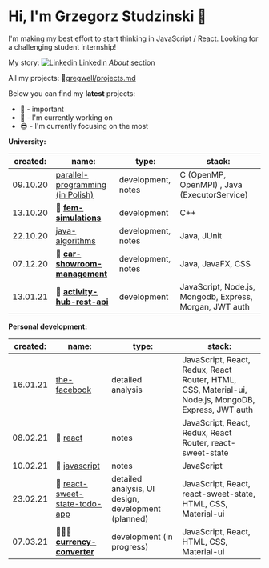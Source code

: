 # Hi, I'm Grzegorz Studzinski 👋

I'm making my best effort to start thinking in JavaScript / React. Looking for a challenging student internship!

My story: [![Linkedin](https://i.stack.imgur.com/gVE0j.png) LinkedIn *About* section](https://www.linkedin.com/in/grzegorzstudzinski/)

All my projects: 📝[gregwell/projects.md](https://github.com/gregwell/gregwell/blob/main/projects.md)

Below you can find my **latest** projects:

- 📌 - important
- 👋 - I'm currently working on
- 😎 - I'm currently focusing on the most

**University:**

 created: | name:                                | type:       | stack:                           |
|----------|--------------------------------------|-------------|----------------------------------|
| 09.10.20 | [parallel-programming (in Polish)](https://github.com/gregwell/university-notes/tree/main/polish/parallel-programming) | development, notes       | C (OpenMP, OpenMPI) , Java (ExecutorService)                         |
| 13.10.20 | 📌 **[fem-simulations](https://github.com/gregwell/fem-simulations)**                      | development | C++                              |
| 22.10.20 | [java-algorithms](https://github.com/gregwell/java-algorithms)                      | development, notes | Java, JUnit                             |
| 07.12.20 | 📌 **[car-showroom-management](https://github.com/gregwell/car-showroom-management)**              | development, notes | Java, JavaFX, CSS                             |
| 13.01.21 | 📌 **[activity-hub-rest-api](https://github.com/gregwell/activity-hub-rest-api)**                         | development | JavaScript, Node.js, Mongodb, Express, Morgan, JWT auth |


**Personal development:**

 created: | name:                                | type:       | stack:                           |
|----------|--------------------------------------|-------------|----------------------------------|
| 16.01.21    |  [the-facebook](https://github.com/gregwell/the-facebook)                | detailed analysis              | JavaScript, React, Redux, React Router, HTML, CSS, Material-ui, Node.js, MongoDB, Express, JWT auth |
| 08.02.21     |👋 [react](https://github.com/gregwell/university-notes/blob/main/english/javascript/react.md)      | notes                 | JavaScript, React, Redux, React Router, react-sweet-state                           |
| 10.02.21    |👋 [javascript](https://github.com/gregwell/university-notes/blob/main/english/javascript/javascript.md) | notes                 | JavaScript             |
| 23.02.21    | 👋 [react-sweet-state-todo-app](https://github.com/gregwell/react-sweet-state-todo-app)        | detailed analysis, UI design, development (planned) | JavaScript, React, react-sweet-state, HTML, CSS, Material-ui     
| 07.03.21    | 📌👋😎 **[currency-converter](https://github.com/gregwell/currency-converter)**        | development (in progress) | JavaScript, React, HTML, CSS, Material-ui     
